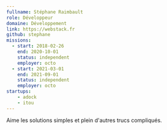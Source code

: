 ```yaml
---
fullname: Stéphane Raimbault
role: Développeur
domaine: Développement
link: https://webstack.fr
github: stephane
missions:
  - start: 2018-02-26
    end: 2020-10-01
    status: independent
    employer: octo
  - start: 2021-03-01
    end: 2021-09-01
    status: independent
    employer: octo
startups:
    - adock
    - itou
---
```


Aime les solutions simples et plein d'autres trucs compliqués.
